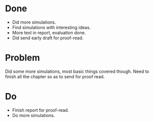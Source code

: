 # Done

* Did more simulations.
* Find simulations with interesting ideas.
* More text in report, evaluation done.
* Did send early draft for proof-read.

# Problem

Did some more simulations, most basic things covered though.
Need to finish all the chapter so as to send for proof read.

# Do

* Finish report for proof-read.
* Do more simulations.